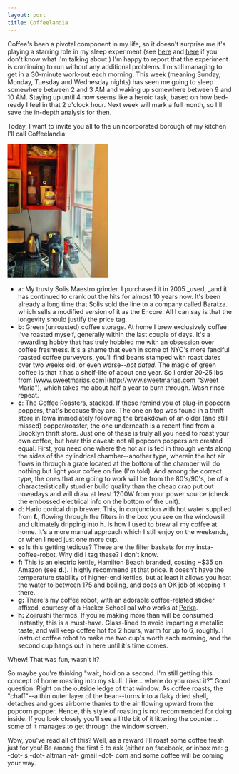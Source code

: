 ```yaml
---
layout: post
title: Coffeelandia
---
```


Coffee's been a pivotal component in my life, so it doesn't surprise me it's playing a starring role in my sleep experiment (see [here](/Coercing-A-Sleep_Schedule/ "Coercing a Sleep Schedule") and [here](/Coercing-a-Sleep-Schedule-contd-part-deux/ "Coercing a Sleep Schedule (cont’d, part deux)") if you don't know what I'm talking about.) I'm happy to report that the experiment is continuing to run without any additional problems. I'm still managing to get in a 30-minute work-out each morning. This week (meaning Sunday, Monday, Tuesday and Wednesday nights) has seen me going to sleep somewhere between 2 and 3 AM and waking up somewhere between 9 and 10 AM. Staying up until 4 now seems like a heroic task, based on how bed-ready I feel in that 2 o'clock hour. Next week will mark a full month, so I'll save the in-depth analysis for then.

Today, I want to invite you all to the unincorporated borough of my kitchen I'll call Coffeelandia:

![my favorite corner](../images/IMG_20140918_153604-225x300.jpg)

*   **a**: My trusty Solis Maestro grinder. I purchased it in 2005 _used, _and it has continued to crank out the hits for almost 10 years now. It's been already a long time that Solis sold the line to a company called Baratza. which sells a modified version of it as the Encore. All I can say is that the longevity should justify the price tag.
*   **b**: Green (unroasted) coffee storage. At home I brew exclusively coffee I've roasted myself, generally within the last couple of days. It's a rewarding hobby that has truly hobbled me with an obsession over coffee freshness. It's a shame that even in some of NYC's more fanciful roasted coffee purveyors, you'll find beans stamped with roast dates over two weeks old, or even worse--_not dated_. The magic of green coffee is that it has a shelf-life of about one year. So I order 20-25 lbs from [www.sweetmarias.com](http://www.sweetmarias.com "Sweet Maria"), which takes me about half a year to burn through. Wash rinse repeat.
*   **c**: The Coffee Roasters, stacked. If these remind you of plug-in popcorn poppers, that's because they are. The one on top was found in a thrift store in Iowa immediately following the breakdown of an older (and still missed) popper/roaster, the one underneath is a recent find from a Brooklyn thrift store. Just one of these is truly all you need to roast your own coffee, but hear this caveat: not all popcorn poppers are created equal. First, you need one where the hot air is fed in through vents along the sides of the cylindrical chamber--another type, wherein the hot air flows in through a grate located at the bottom of the chamber will do nothing but light your coffee on fire (I'm told). And among the correct type, the ones that are going to work will be from the 80's/90's, be of a characteristically sturdier build quality than the cheap crap put out nowadays and will draw at least 1200W from your power source (check the embossed electrical info on the bottom of the unit).
*   **d**: Hario conical drip brewer. This, in conjunction with hot water supplied from **f.**, flowing through the filters in the box you see on the windowsill and ultimately dripping into **h.** is how I used to brew all my coffee at home. It's a more manual approach which I still enjoy on the weekends, or when I need just one more cup.
*   **e:** Is this getting tedious? These are the filter baskets for my insta-coffee-robot. Why did I tag these? I don't know.
*   **f:** This is an electric kettle, Hamilton Beach branded, costing ~$35 on Amazon (see **d.**). I highly recommend at that price. It doesn't have the temperature stability of higher-end kettles, but at least it allows you heat the water to between 175 and boiling, and does an OK job of keeping it there.
*   **g:** There's my coffee robot, with an adorable coffee-related sticker affixed, courtesy of a Hacker School pal who works at [Perka](http://perka.com "Perka").
*   **h:** Zojirushi thermos. If you're making more than will be consumed instantly, this is a must-have. Glass-lined to avoid imparting a metallic taste, and will keep coffee hot for 2 hours, warm for up to 6, roughly. I instruct coffee robot to make me two cup's worth each morning, and the second cup hangs out in here until it's time comes.

Whew! That was fun, wasn't it?

So maybe you're thinking "wait, hold on a second. I'm still getting this concept of home roasting into my skull. Like... where do you roast it?" Good question. Right on the outside ledge of that window. As coffee roasts, the "chaff"--a thin outer layer of the bean--turns into a flaky dried shell, detaches and goes airborne thanks to the air flowing upward from the popcorn popper. Hence, this style of roasting is not recommended for doing inside. If you look closely you'll see a little bit of it littering the counter... some of it manages to get through the window screen.

Wow, you've read all of this? Well, as a reward I'll roast some coffee fresh just for you! Be among the first 5 to ask (either on facebook, or inbox me: g -dot- s -dot- altman -at- gmail -dot- com and some coffee will be coming your way.
